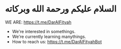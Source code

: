 <div class="center">
    <h1>السلام عليكم ورحمة  الله وبركاته</h1>
</div>

WE ARE: https://t.me/DarAlFityah

- We're interested in somethings.
- We're currently learning manythings.
- How to reach us: https://t.me/DarAlFityahBot

 
 
 
 
 


 <!---
DarFityatAlKahf/DarFityatAlKahf is a ✨ special ✨ repository because its `README.md` (this file) appears on your GitHub profile.
You can click the Preview link to take a look at your changes.
---> 
